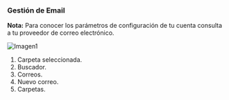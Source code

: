 ### Gestión de Email

**Nota:** Para conocer los parámetros de configuración de tu cuenta consulta a tu proveedor de correo electrónico.

![Imagen1](http://static.energysistem.com/images/manuals/42499/56dd9e8b07d4b.jpg)

1. Carpeta seleccionada.
2. Buscador.
3. Correos.
4. Nuevo correo.
5. Carpetas.

